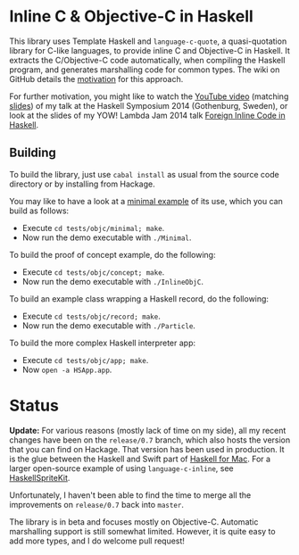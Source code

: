 Inline C &amp; Objective-C in Haskell
=====================================

This library uses Template Haskell and `language-c-quote`, a quasi-quotation library for C-like languages, to provide inline C and Objective-C in Haskell. It extracts the C/Objective-C code automatically, when compiling the Haskell program, and generates marshalling code for common types. The wiki on GitHub details the [motivation](https://github.com/mchakravarty/language-c-inline/wiki/Motivation) for this approach.

For further motivation, you might like to watch the [YouTube video](http://www.youtube.com/watch?v=pm_WFnWqn20) (matching [slides](https://speakerdeck.com/mchakravarty/foreign-inline-code-in-haskell-haskell-symposium-2014)) of my talk at the Haskell Symposium 2014 (Gothenburg, Sweden), or look at the slides of my YOW! Lambda Jam 2014 talk [Foreign Inline Code in Haskell](https://speakerdeck.com/mchakravarty/foreign-inline-code-in-haskell).

Building
--------

To build the library, just use `cabal install` as usual from the source code directory or by installing from Hackage.

You may like to have a look at a [minimal example](tests/objc/minimal/Main.hs) of its use, which you can build as follows:

* Execute `cd tests/objc/minimal; make`.
* Now run the demo executable with `./Minimal`.

To build the proof of concept example, do the following:

* Execute `cd tests/objc/concept; make`.
* Now run the demo executable with `./InlineObjC`.

To build an example class wrapping a Haskell record, do the following:

* Execute `cd tests/objc/record; make`.
* Now run the demo executable with `./Particle`.

To build the more complex Haskell interpreter app:

* Execute `cd tests/objc/app; make`.
* Now `open -a HSApp.app`.

Status
======

**Update:** For various reasons (mostly lack of time on my side), all my recent changes have been on the `release/0.7` branch, which also hosts the version that you can find on Hackage. That version has been used in production. It is the glue between the Haskell and Swift part of [Haskell for Mac](http://haskellformac.com). For a larger open-source example of using `language-c-inline`, see [HaskellSpriteKit](https://github.com/mchakravarty/HaskellSpriteKit).

Unfortunately, I haven't been able to find the time to merge all the improvements on `release/0.7` back into `master`.

The library is in beta and focuses mostly on Objective-C. Automatic marshalling support is still somewhat limited. However, it is quite easy to add more types, and I do welcome pull request!
